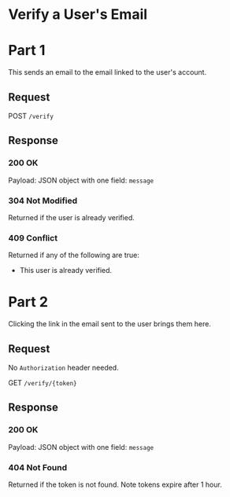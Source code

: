 # Verify a User's Email

# Part 1
This sends an email to the email linked to the user's account.

## Request
POST `/verify`

## Response
### 200 OK
Payload: JSON object with one field: `message`

### 304 Not Modified
Returned if the user is already verified.

### 409 Conflict
Returned if any of the following are true:
* This user is already verified.

# Part 2
Clicking the link in the email sent to the user brings them here.

## Request
No `Authorization` header needed.

GET `/verify/{token}`

## Response
### 200 OK
Payload: JSON object with one field: `message`

### 404 Not Found
Returned if the token is not found. Note tokens expire after 1 hour.
